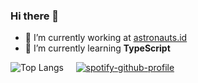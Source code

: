 ### Hi there 👋

- 🚀 I’m currently working at [astronauts.id](https://astronauts.id)
- 🌱 I’m currently learning **TypeScript**

![Top Langs](https://github-readme-stats.vercel.app/api/top-langs/?username=andhikaribrahim&layout=compact)&nbsp;&nbsp;&nbsp;&nbsp;
[![spotify-github-profile](https://spotify-github-profile.vercel.app/api/view?uid=21cbii2iebnickloqgzbm7sca&cover_image=false&theme=default&show_offline=false&background_color=121212&bar_color=53b14f&bar_color_cover=false)](https://spotify-github-profile.vercel.app/api/view?uid=21cbii2iebnickloqgzbm7sca&redirect=true)

<!--
**andhikaribrahim/andhikaribrahim** is a ✨ _special_ ✨ repository because its `README.md` (this file) appears on your GitHub profile.

Here are some ideas to get you started:

- 🔭 I’m currently working on ...
- 🌱 I’m currently learning ...
- 👯 I’m looking to collaborate on ...
- 🤔 I’m looking for help with ...
- 💬 Ask me about ...
- 📫 How to reach me: ...
- 😄 Pronouns: ...
- ⚡ Fun fact: ...
-->
